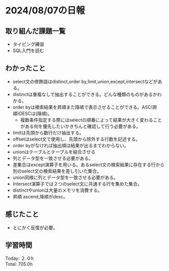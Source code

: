 # 2024/08/07の日報
## 取り組んだ課題一覧
* タイピング練習
* SQL入門を読む
## わかったこと
* select文の修飾語はdistinct,order by,limit,union,except,intersectなどがある。
* distinctは重複なしで抽出することができる。どんな種類のものがあるかわかる。
* order byは検索結果を昇順また降順で表示させることができる。ASC(昇順)DESCは(降順)。
  *  複数条件指定する際にはselectの順番によって結果が大きく変わることがある何を優先したいかきちんと確認して行う必要がある。
*  limitは先頭から数行だけ抽出する。
*  offsetはselect文で使用し、先頭から除外する行数を記述する。
*  order byがなければ抽出順は結果が出るまでわからない。
*  unionはテーブルとテーブルを結合させる
 * 列とデータ型を一致させる必要がある。
* 差集合はexcept演算子を用いる。あるselect文の検索結果に存在する行から別のselect文の検索結果を差し引いた集合。
 * union同様に列とデータ型を一致させる必要がある。
* intersect演算子では２つのselect文に共通する行を集めた集合。
* distinctやunionは大量のメモリを消費する。
* 昇順 ascend,降順がdesc。
## 感じたこと
* とにかく反復が必要。
## 学習時間
Today: ２.０h<br>
Total: 705.0h
